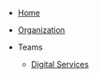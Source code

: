 - [Home](/)

- [Organization](organization.md)

- Teams
  - [Digital Services](en/digital-services/team.md)
